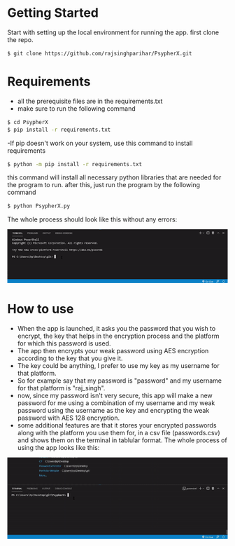 # Getting Started
Start with setting up the local environment for running the app.
first clone the repo.
```BASH
$ git clone https://github.com/rajsinghparihar/PsypherX.git
```
# Requirements
- all the prerequisite files are in the requirements.txt
- make sure to run the following command
```BASH
$ cd PsypherX
$ pip install -r requirements.txt
````
-If pip doesn't work on your system, use this command to install requirements
```BASH
$ python -m pip install -r requirements.txt
```
this command will install all necessary python libraries that are needed for the program to run.
after this, just run the program by the following command
```BASH
$ python PsypherX.py
```
The whole process should look like this without any errors:

<img src="https://github.com/rajsinghparihar/PsypherX/blob/main/DemoGifs/Demo1.gif"/>

# How to use
- When the app is launched, it asks you the password that you wish to encrypt, the key that helps in the encryption process and the platform for which this password is used.
- The app then encrypts your weak password using AES encryption according to the key that you give it.
- The key could be anything, I prefer to use my key as my username for that platform.
- So for example say that my password is "password" and my username for that platform is "raj_singh".
- now, since my password isn't very secure, this app will make a new password for me using a combination of my username and my weak password using the username as the key and encrypting the weak password with AES 128 encryption.
- some additional features are that it stores your encrypted passwords along with the platform you use them for, in a csv file (passwords.csv) and shows them on the terminal in tablular format.
The whole process of using the app looks like this:
<img src="https://github.com/rajsinghparihar/PsypherX/blob/main/DemoGifs/Demo2.gif"/>
